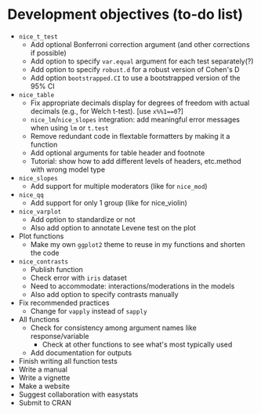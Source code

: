 # Development objectives (to-do list)
* `nice_t_test`
    * Add optional Bonferroni correction argument (and other corrections if possible)
    * Add option to specify `var.equal` argument for each test separately(?)
    * Add option to specify `robust.d` for a robust version of Cohen's D
    * Add option `bootstrapped.CI` to use a bootstrapped version of the 95% CI
* `nice_table`
    * Fix appropriate decimals display for degrees of freedom with actual decimals (e.g., for Welch t-test). [use `x%%1==0`?]
    * `nice_lm`/`nice_slopes` integration: add meaningful error messages when using `lm` or `t.test`
    * Remove redundant code in flextable formatters by making it a function
    * Add optional arguments for table header and footnote
    * Tutorial: show how to add different levels of headers, etc.method with wrong model type
* `nice_slopes`
    * Add support for multiple moderators (like for `nice_mod`)
* `nice_qq`
    * Add support for only 1 group (like for nice_violin)
* `nice_varplot`
    * Add option to standardize or not
    * Also add option to annotate Levene test on the plot
* Plot functions
    * Make my own `ggplot2` theme to reuse in my functions and shorten the code
* `nice_contrasts`
    * Publish function
    * Check error with `iris` dataset
    * Need to accommodate: interactions/moderations in the models
    * Also add option to specify contrasts manually
* Fix recommended practices
    * Change for `vapply` instead of `sapply`
* All functions
    * Check for consistency among argument names like response/variable
        * Check at other functions to see what's most typically used
    * Add documentation for outputs
* Finish writing all function tests
* Write a manual
* Write a vignette
* Make a website
* Suggest collaboration with easystats
* Submit to CRAN
